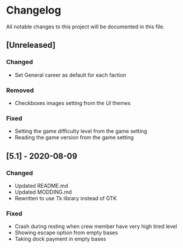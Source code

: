 # Changelog
All notable changes to this project will be documented in this file.

## [Unreleased]

### Changed
- Set General career as default for each faction

### Removed
- Checkboxes images setting from the UI themes

### Fixed
- Setting the game difficulty level from the game setting
- Reading the game version from the game setting

## [5.1] - 2020-08-09

### Changed
- Updated README.md
- Updated MODDING.md
- Rewritten to use Tk library instead of GTK

### Fixed
- Crash during resting when crew member have very high tired level
- Showing escape option from empty bases
- Taking dock payment in empty bases
